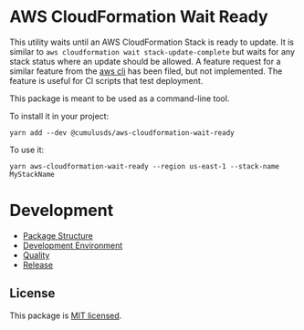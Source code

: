 # AWS CloudFormation Wait Ready

This utility waits until an AWS CloudFormation Stack is ready to update. It is similar to `aws cloudformation wait stack-update-complete` but waits for any stack status where an update should be allowed. A feature request for a similar feature from the [aws cli](https://github.com/aws/aws-cli/issues/2887) has been filed, but not implemented. The feature is useful for CI scripts that test deployment.

This package is meant to be used as a command-line tool.

To install it in your project:

```
yarn add --dev @cumulusds/aws-cloudformation-wait-ready
```

To use it:

```
yarn aws-cloudformation-wait-ready --region us-east-1 --stack-name MyStackName
```

# Development

- [Package Structure](doc/development.md#package-structure)
- [Development Environment](doc/development.md#development-environment)
- [Quality](doc/development.md#quality)
- [Release](doc/development.md#release)

## License

This package is [MIT licensed](LICENSE).
